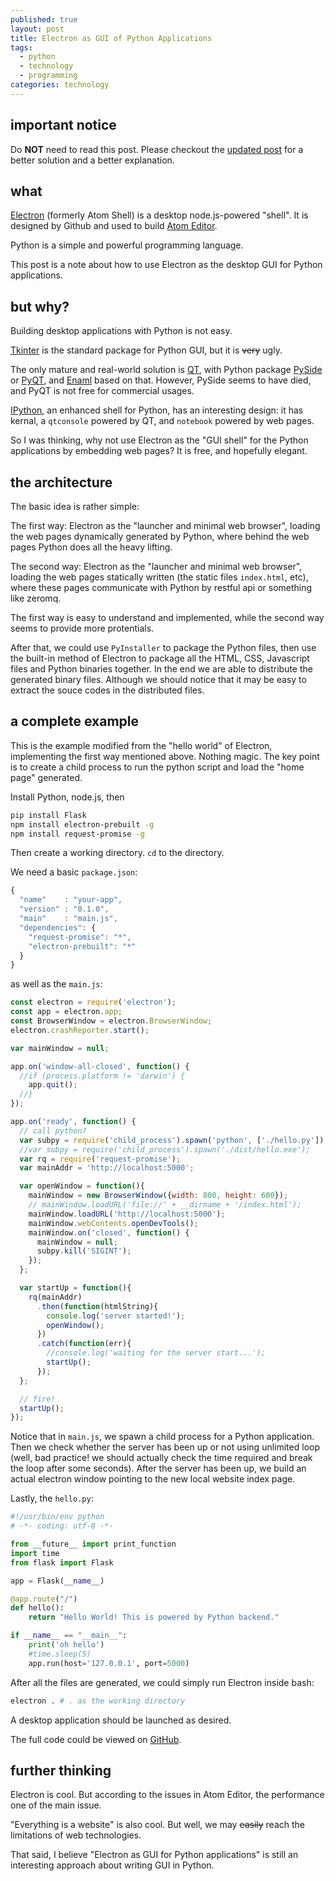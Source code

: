 ```yaml
---
published: true
layout: post
title: Electron as GUI of Python Applications
tags:
  - python
  - technology
  - programming
categories: technology
---
```


## important notice

Do **NOT** need to read this post. Please checkout the [updated post](https://www.fyears.org/2017/02/electron-as-gui-of-python-apps-updated.html) for a better solution and a better explanation.

## what

[Electron](http://electron.atom.io/) (formerly Atom Shell) is a desktop node.js-powered "shell". It is designed by Github and used to build [Atom Editor](https://atom.io/).

Python is a simple and powerful programming language.

This post is a note about how to use Electron as the desktop GUI for Python applications.

## but why?

Building desktop applications with Python is not easy.

[Tkinter](https://wiki.python.org/moin/TkInter) is the standard package for Python GUI, but it is ~~very~~ ugly.

The only mature and real-world solution is [QT](http://www.qt.io/developers/), with Python package [PySide](https://wiki.qt.io/Category:LanguageBindings::PySide) or [PyQT](http://www.riverbankcomputing.co.uk/software/pyqt/intro), and [Enaml](https://github.com/nucleic/enaml) based on that. However, PySide seems to have died, and PyQT is not free for commercial usages.

[IPython](http://ipython.org/), an enhanced shell for Python, has an interesting design: it has kernal, a `qtconsole` powered by QT, and `notebook` powered by web pages.

So I was thinking, why not use Electron as the "GUI shell" for the Python applications by embedding web pages? It is free, and hopefully elegant.

## the architecture

The basic idea is rather simple:

The first way: Electron as the "launcher and minimal web browser", loading the web pages dynamically generated by Python, where behind the web pages Python does all the heavy lifting.

The second way: Electron as the "launcher and minimal web browser", loading the web pages statically written (the static files `index.html`, etc), where these pages communicate with Python by restful api or something like zeromq.

The first way is easy to understand and implemented, while the second way seems to provide more protentials.

After that, we could use `PyInstaller` to package the Python files, then use the built-in method of Electron to package all the HTML, CSS, Javascript files and Python binaries together. In the end we are able to distribute the generated binary files. Although we should notice that it may be easy to extract the souce codes in the distributed files.

## a complete example

This is the example modified from the "hello world" of Electron, implementing the first way mentioned above. Nothing magic. The key point is to create a child process to run the python script and load the "home page" generated.

Install Python, node.js, then

```bash
pip install Flask
npm install electron-prebuilt -g
npm install request-promise -g
```

Then create a working directory. `cd` to the directory.

We need a basic `package.json`:

```js
{
  "name"    : "your-app",
  "version" : "0.1.0",
  "main"    : "main.js",
  "dependencies": {
    "request-promise": "*",
    "electron-prebuilt": "*"
  }
}
```

as well as the `main.js`:

```js
const electron = require('electron');
const app = electron.app;
const BrowserWindow = electron.BrowserWindow;
electron.crashReporter.start();

var mainWindow = null;

app.on('window-all-closed', function() {
  //if (process.platform != 'darwin') {
    app.quit();
  //}
});

app.on('ready', function() {
  // call python?
  var subpy = require('child_process').spawn('python', ['./hello.py']);
  //var subpy = require('child_process').spawn('./dist/hello.exe');
  var rq = require('request-promise');
  var mainAddr = 'http://localhost:5000';

  var openWindow = function(){
    mainWindow = new BrowserWindow({width: 800, height: 600});
    // mainWindow.loadURL('file://' + __dirname + '/index.html');
    mainWindow.loadURL('http://localhost:5000');
    mainWindow.webContents.openDevTools();
    mainWindow.on('closed', function() {
      mainWindow = null;
      subpy.kill('SIGINT');
    });
  };

  var startUp = function(){
    rq(mainAddr)
      .then(function(htmlString){
        console.log('server started!');
        openWindow();
      })
      .catch(function(err){
        //console.log('waiting for the server start...');
        startUp();
      });
  };

  // fire!
  startUp();
});
```

Notice that in `main.js`, we spawn a child process for a Python application. Then we check whether the server has been up or not using unlimited loop (well, bad practice! we should actually check the time required and break the loop after some seconds). After the server has been up, we build an actual electron window pointing to the new local website index page.

Lastly, the `hello.py`:

```python
#!/usr/bin/env python
# -*- coding: utf-8 -*-

from __future__ import print_function
import time
from flask import Flask

app = Flask(__name__)

@app.route("/")
def hello():
    return "Hello World! This is powered by Python backend."

if __name__ == "__main__":
    print('oh hello')
    #time.sleep(5)
    app.run(host='127.0.0.1', port=5000)
```

After all the files are generated, we could simply run Electron inside bash:

```bash
electron . # . as the working directory
```

A desktop application should be launched as desired.

The full code could be viewed on [GitHub](https://github.com/fyears/electron-python-example).

## further thinking

Electron is cool. But according to the issues in Atom Editor, the performance one of the main issue.

"Everything is a website" is also cool. But well, we may ~~easily~~ reach the limitations of web technologies.

That said, I believe "Electron as GUI for Python applications" is still an interesting approach about writing GUI in Python.
